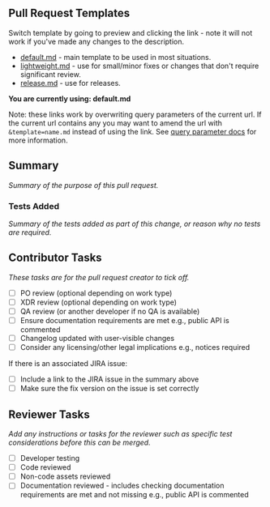 ## Pull Request Templates

Switch template by going to preview and clicking the link - note it will not work if you've made any changes to the description.

- [default.md](?expand=1) - main template to be used in most situations.
- [lightweight.md](?expand=1&template=lightweight.md) - use for small/minor fixes or changes that don't require significant review.
- [release.md](?expand=1&template=release.md) - use for releases.

**You are currently using: default.md**

Note: these links work by overwriting query parameters of the current url. If the current url contains any you may want to amend the url with `&template=name.md` instead of using the link. See [query parameter docs](https://docs.github.com/en/pull-requests/collaborating-with-pull-requests/proposing-changes-to-your-work-with-pull-requests/using-query-parameters-to-create-a-pull-request) for more information.

## Summary

_Summary of the purpose of this pull request._


### Tests Added

_Summary of the tests added as part of this change, or reason why no tests are required._


## Contributor Tasks

_These tasks are for the pull request creator to tick off._

- [ ] PO review (optional depending on work type)
- [ ] XDR review (optional depending on work type)
- [ ] QA review (or another developer if no QA is available)
- [ ] Ensure documentation requirements are met e.g., public API is commented
- [ ] Changelog updated with user-visible changes
- [ ] Consider any licensing/other legal implications e.g., notices required

If there is an associated JIRA issue:
- [ ] Include a link to the JIRA issue in the summary above
- [ ] Make sure the fix version on the issue is set correctly

## Reviewer Tasks

_Add any instructions or tasks for the reviewer such as specific test considerations before this can be merged._

- [ ] Developer testing
- [ ] Code reviewed
- [ ] Non-code assets reviewed
- [ ] Documentation reviewed - includes checking documentation requirements are met and not missing e.g., public API is commented
